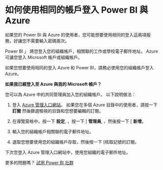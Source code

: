 <properties 
   pageTitle="如何使用相同的帳戶登入 Power BI 與 Azure"
   description="如何使用相同的帳戶登入 Power BI 與 Azure"
   services="powerbi" 
   documentationCenter="" 
   authors="guyinacube" 
   manager="erikre" 
   backup=""
   editor=""
   tags=""
   qualityFocus="no"
   qualityDate=""/>
 
<tags
   ms.service="powerbi"
   ms.devlang="NA"
   ms.topic="article"
   ms.tgt_pltfrm="NA"
   ms.workload="powerbi"
   ms.date="10/10/2016"
   ms.author="asaxton"/>

# 如何使用相同的帳戶登入 Power BI 與 Azure

如果您的 Power BI 與 Azure 的使用者，您可能想要使用相同的登入這兩項服務，好讓您不需要輸入密碼兩次。

Power BI 」 將您登入您的組織帳戶，相關聯的工作或學校電子郵件地址。  Azure 可讓您登入 Microsoft 帳戶或組織帳戶。

如果您想要使用相同的登入 Azure 和 Power BI，請務必使用您的組織帳戶登入 Azure。

**如果我已經登入至 Azure 與我的 Microsoft 帳戶？**

您可以為 Azure 中的共同管理員加入您的組織帳戶。  以下說明做法：

1.  登入 [Azure 管理入口網站](http://manage.windowsazure.com/)。 如果您在多個 Azure 目錄中的使用者，請按一下 **訂閱** 然後篩選檢視的目錄和您想要編輯的訂閱。

2.  在導覽窗格中，按一下 **設定**, ，按一下 [ **管理員**, ，然後按一下 [ **新增**。

3.  輸入您的組織帳戶相關聯的電子郵件地址。

4.  選取您想要使用您的組織帳戶存取，然後按一下 [核取記號的訂閱。

下次您登入 Azure 管理入口網站中，使用您組織的電子郵件地址。

更多的問題嗎？ [試用 Power BI 社群](http://community.powerbi.com/)